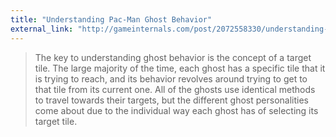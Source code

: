 ```yaml
---
title: "Understanding Pac-Man Ghost Behavior"
external_link: "http://gameinternals.com/post/2072558330/understanding-pac-man-ghost-behavior"
---
```

> The key to understanding ghost behavior is the concept of a target tile. The large majority of the time, each ghost has a specific tile that it is trying to reach, and its behavior revolves around trying to get to that tile from its current one. All of the ghosts use identical methods to travel towards their targets, but the different ghost personalities come about due to the individual way each ghost has of selecting its target tile.


